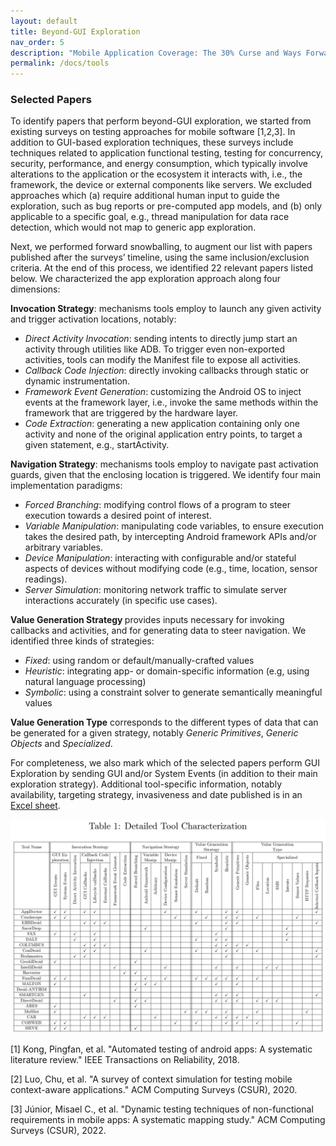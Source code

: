 ```yaml
---
layout: default
title: Beyond-GUI Exploration
nav_order: 5
description: "Mobile Application Coverage: The 30% Curse and Ways Forward"
permalink: /docs/tools
---
```


### Selected Papers

To identify papers that perform beyond-GUI exploration, we started from existing surveys on testing approaches for mobile software [1,2,3]. In addition to GUI-based exploration techniques, these surveys include techniques related to application functional testing, testing for concurrency, security, performance, and energy consumption, which typically involve alterations to the application or the ecosystem it interacts with, i.e., the framework, the device or external components like servers. We excluded approaches which (a) require additional human input to guide the exploration, such as bug reports or pre-computed app models, and (b) only applicable to a specific goal, e.g., thread manipulation for data race detection, which would not map to generic app exploration. 

Next, we performed forward snowballing, to augment our list with papers published after the surveys’ timeline, using the same inclusion/exclusion criteria. At the end of this process, we identified 22 relevant papers listed below.
We characterized the app exploration approach along four dimensions: 

<b>Invocation Strategy</b>: mechanisms tools employ to launch any given activity and trigger activation locations, notably:

<ul>
    <li><i>Direct Activity Invocation</i>: sending intents to directly jump start an activity through utilities like ADB. To trigger even non-exported activities, tools can modify the Manifest file to expose all activities.</li>
    <li><i>Callback Code Injection</i>: directly invoking callbacks through static or dynamic instrumentation. </li>
    <li><i>Framework Event Generation</i>: customizing the Android OS to inject events at the framework layer, i.e., invoke the same methods within the framework that are triggered by the hardware layer.</li>
    <li><i>Code Extraction</i>: generating a new application containing only one activity and none of the original application entry points, to target a given statement, e.g., startActivity.</li>
</ul>

<b>Navigation Strategy</b>: mechanisms tools employ to navigate past activation guards, given that the enclosing location is triggered. We identify four main implementation paradigms:
    
<ul>
    <li><i>Forced Branching</i>: modifying control flows of a program to steer execution towards a desired point of interest.</li>
    <li><i>Variable Manipulation</i>: manipulating code variables, to ensure execution takes the desired path, by intercepting Android framework APIs and/or arbitrary variables.</li>
    <li><i>Device Manipulation</i>: interacting with configurable and/or stateful aspects of devices without modifying code (e.g., time, location, sensor readings).</li>
    <li><i>Server Simulation</i>: monitoring network traffic to simulate server interactions accurately (in specific use cases).</li>
</ul>

<b>Value Generation Strategy </b> provides inputs necessary for invoking callbacks and activities, and for generating data to steer navigation. We identified three kinds of strategies:

<ul>
    <li><i>Fixed</i>: using random or default/manually-crafted values</li>
    <li><i>Heuristic</i>: integrating app- or domain-specific information (e.g, using natural language processing)</li>
    <li><i>Symbolic</i>: using a constraint solver to generate semantically meaningful values</li>
</ul>

<b> Value Generation Type</b> corresponds to the different types of data that can be generated for a given strategy, notably <i>Generic Primitives</i>, <i>Generic Objects</i> and <i>Specialized</i>.

For completeness, we also mark which of the selected papers perform GUI Exploration by sending GUI and/or System Events (in addition to their main exploration strategy). Additional tool-specific information, notably availability, targeting strategy, invasiveness and date published is in an [Excel sheet](../assets/data/ToolExtraInfo.xlsx).

<a href="../assets/images/tools.png">
    <img 
        src="../assets/images/tools.png"
        alt="Beyond-GUI Exploration Tools"
    >
</a>


<p>[1] Kong, Pingfan, et al. "Automated testing of android apps: A systematic literature review." IEEE Transactions on Reliability, 2018.</p>
<p>[2] Luo, Chu, et al. "A survey of context simulation for testing mobile context-aware applications." ACM Computing Surveys (CSUR), 2020.</p>
<p>[3] Júnior, Misael C., et al. "Dynamic testing techniques of non-functional requirements in mobile apps: A systematic mapping study." ACM Computing Surveys (CSUR), 2022.</p>